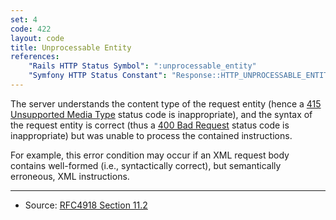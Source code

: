 ```yaml
---
set: 4
code: 422
layout: code
title: Unprocessable Entity
references:
    "Rails HTTP Status Symbol": ":unprocessable_entity"
    "Symfony HTTP Status Constant": "Response::HTTP_UNPROCESSABLE_ENTITY"
---
```


The server understands the content type of the request entity (hence a
[415 Unsupported Media Type]({{site.baseurl}}/415) status code is inappropriate), and
the syntax of the request entity is correct (thus a
[400 Bad Request]({{site.baseurl}}/400) status code is inappropriate) but was unable to
process the contained instructions.

For example, this error condition may occur if an XML request body
contains well-formed (i.e., syntactically correct), but semantically
erroneous, XML instructions.

---

* Source: [RFC4918 Section 11.2][1]

[1]: <https://datatracker.ietf.org/doc/html/rfc4918#section-11.2>
